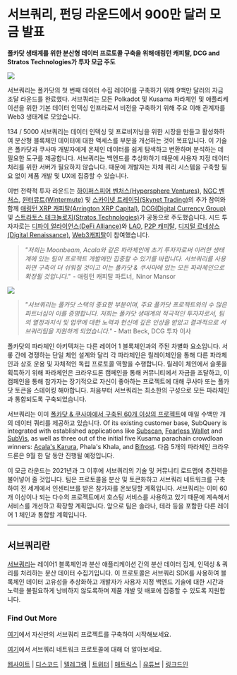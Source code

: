# 서브쿼리, 펀딩 라운드에서 900만 달러 모금 발표

**폴카닷 생태계를 위한 분산형 데이터 프로토콜 구축을 위해 애링턴 캐피탈, DCG and Stratos Technologies가 투자 모금 주도**

![](https://cdn-images-1.medium.com/max/1600/0*PR4oqrB9Am03VseR)

서브쿼리는 폴카닷의 첫 번째 데이터 수집 레이어를 구축하기 위해 9백만 달러의 자금 조달 라운드를 완료했다. 서브쿼리는 모든 Polkadot 및 Kusama 파라체인 및 애플리케이션을 위한 기본 데이터 인덱싱 인프라로서 비전을 구축하기 위해 주요 이해 관계자를 Web3 생태계로 모았습니다.

134 / 5000 서브쿼리는 데이터 인덱싱 및 프로비저닝을 위한 시장을 만들고 활성화하여 분산형 블록체인 데이터에 대한 액세스를 부분을 개선하는 것이 목표입니다. 이 기술은 폴카닷과 쿠사마 개발자에게 온체인 데이터를 쉽게 탐색하고 변환하며 분석하는 데 필요한 도구를 제공합니다. 서브쿼리는 백엔드를 추상화하기 때문에 사용자 지정 데이터 처리를 위한 서버가 필요하지 않습니다. 때문에 개발자는 자체 쿼리 시스템을 구축할 필요 없이 제품 개발 및 UX에 집중할 수 있습니다.

이번 전략적 투자 라운드는 [하이퍼스피어 벤처스(Hypersphere Ventures)](https://hypersphere.ventures/), [NGC 벤처스](http://ngc.fund/), [윈터뮤트(Wintermute)](https://www.wintermute.com/) 및 [스카이넷 트레이딩(Skynet Trading)](http://skynettrading.com/)의 추가 참여와 함께 [애링턴 XRP 캐피탈(Arrington XRP Capital)](https://arringtonxrpcapital.com/), [DCG(Digital Currency Group)](https://dcg.co/) 및 [스트라토스 테크놀로지(Stratos Technologies)](https://www.stratoslp.com/)가 공동으로 주도했습니다. 시드 투자자로는 [디파이 얼라이언스(DeFi Alliance)](https://defialliance.co/)와 [LAO](https://www.thelao.io/), [P2P 캐피탈](https://www.p2pcap.com/), [디지털 르네상스(Digital Renaissance)](https://drf.ee/), [Web3캐피탈](https://web3.capital/)이 참여했습니다.

> *"저희는 Moonbeam, Acala와 같은 파라체인에 초기 투자자로써 이러한 생태계에 있는 팀이 프로젝트 개발에만 집중할 수 있기를 바랍니다. 서브쿼리를 사용하면 구축이 더 쉬워질 것이고 이는 폴카닷 & 쿠사마에 있는 모든 파라체인으로 확장될 것입니다."*  - 애링턴 캐피탈 파트너,  Ninor Mansor

![](https://cdn-images-1.medium.com/max/1600/1*j4VHuY_BgjkYv_bQ6_DmcQ.gif)

> *"서브쿼리는 폴카닷 스택의 중요한 부분이며, 주요 폴카닷 프로젝트와의 수 많은 파트너십이 이를 증명합니다. 저희는 폴카닷 생태계의 적극적인 투자자로서, 팀의 열정과지식 및 업무에 대한 노력과 헌신에 깊은 인상을 받았고 결과적으로 서브쿼리팀을 지원하게 되었습니다."* - Matt Beck, DCG 투자 이사

폴카닷의 파라체인 아키텍처는 다른 레이어 1 블록체인과의 주된 차별화 요소입니다. 서롷 간에 경쟁하는 단일 체인 설계와 달리 각 파라체인은 릴레이체인을 통해 다른 파라체인과 상호 운용 및 자체적인 독립 프로토콜 역할을 수행합니다. 릴레이 체인에서 슬롯을 획득하기 위해 파라체인은 크라우드론 캠페인을 통해 커뮤니티에서 자금을 조달하고,  이 캠페인을 통해 참가자는 장기적으로 자신이 좋아하는 프로젝트에 대해 쿠사마 또는 폴카닷 토큰을 스테이킹 해야합니다. 처음부터 서브쿼리는 최소한의 구성으로 모든 파라체인과 통합되도록 구축되었습니다.

서브쿼리는 이미 [폴카닷 & 쿠사마에서 구축된 60개 이상의 프로젝트](https://explorer.subquery.network/)에 매일 수백만 개의 데이터 쿼리를 제공하고 있습니다. Of its existing customer base, SubQuery is integrated with established applications like [Subscan](../customer_announcements/20210901-Subscans-Multi-Signature-Tool.md), [Fearless Wallet](https://explorer.subquery.network/subquery/ef1rspb/fearless-wallet) and [SubVis](../customer_announcements/20210622-Explore-Kusama-Auctions-with-Subvis.io-and-SubQuery.md), as well as three out of the initial five Kusama parachain crowdloan winners: [Acala's Karura](../customer_announcements/20210819-Karura-Integrates-with-SubQuery-to-Aggregate-and-Serve-DeFi-Data-to-Kusama-Builders.md), Phala's Khala, and [Bifrost](../customer_announcements/20210416-Bifrost-chooses-SubQuery-to-provide-the-data-for-their-new-dApp.md). 다음 5개의 파라체인 크라우드론은 9월 한 달 동안 진행될 예정입니다.

이 모금 라운드는 2021년과 그 이후에 서브쿼리의 기술 및 커뮤니티 로드맵에 추진력을 불어넣어 줄 것입니다. 팀은 프로토콜을 분산 및 토큰화하고 서브쿼리 네트워크를 구축하여 전 세계에서 인센티브를 받은 참가자를 온보딩할 계획입니다. 서브쿼리는 이미 60개 이상이나 되는 다수의 프로젝트에서 호스팅 서비스를 사용하고 있기 때문에 계속해서 서비스를 개선하고 확장할 계획입니다. 앞으로 팀은 솔라나, 테라 등을 포함한 다른 레이어 1 체인과 통합할 계획입니다.

---

## 서브쿼리란

[서브쿼리](https://subquery.network)는 레이어1 블록체인과 분산 애플리케이션 간의 분산 데이터 집계, 인덱싱 & 쿼리를 처리하는 분산 데이터 수집기입니다. 이 프로토콜은 서브쿼리 SDK를 사용하여 블록체인 데이터 고유성을 추상화하고 개발자가 사용자 지정 백엔드 기술에 대한 시간과 노력을 불필요하게 낭비하지 않도록하며 제품 개발 및 배포에 집중할 수 있도록 지원합니다.

### Find Out More

[여기](https://doc.subquery.network/)에서 자신만의 서브쿼리 프로젝트를 구축하여 시작해보세요.

[여기](https://static.subquery.network/whitepaper.pdf)에서 서브쿼리 네트워크 프로토콜에 대해 더 알아보세요.

[웹사이트](https://subquery.network/) | [디스코드](https://discord.com/invite/78zg8aBSMG) | [텔레그램](https://t.me/subquerynetwork) | [트위터](https://twitter.com/subquerynetwork) | [매트릭스](https://matrix.to/#/#subquery:matrix.org) | [유튜브](https://www.youtube.com/channel/UCi1a6NUUjegcLHDFLr7CqLw) | [링크드인](https://www.linkedin.com/company/subquery)
